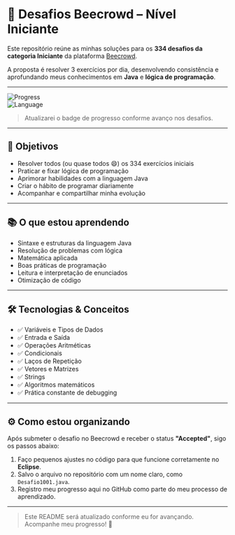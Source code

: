 # 🐝 Desafios Beecrowd – Nível Iniciante

Este repositório reúne as minhas soluções para os **334 desafios da categoria Iniciante** da plataforma [Beecrowd](https://www.beecrowd.com.br/).  

A proposta é resolver 3 exercícios por dia, desenvolvendo consistência e aprofundando meus conhecimentos em **Java** e **lógica de programação**.

---

![Progress](https://img.shields.io/badge/Progresso-03%2F334-blue)  
![Language](https://img.shields.io/badge/Linguagem-Java-orange)

> Atualizarei o badge de progresso conforme avanço nos desafios.

---

## 🎯 Objetivos

- Resolver todos (ou quase todos 😄) os 334 exercícios iniciais
- Praticar e fixar lógica de programação
- Aprimorar habilidades com a linguagem Java
- Criar o hábito de programar diariamente
- Acompanhar e compartilhar minha evolução

---

## 📚 O que estou aprendendo

- Sintaxe e estruturas da linguagem Java  
- Resolução de problemas com lógica
- Matemática aplicada  
- Boas práticas de programação  
- Leitura e interpretação de enunciados  
- Otimização de código  

---

## 🛠 Tecnologias & Conceitos

- ✅ Variáveis e Tipos de Dados  
- ✅ Entrada e Saída  
- ✅ Operações Aritméticas  
- ✅ Condicionais  
- ✅ Laços de Repetição  
- ✅ Vetores e Matrizes  
- ✅ Strings  
- ✅ Algoritmos matemáticos  
- ✅ Prática constante de debugging  

---

 ## ⚙️ Como estou organizando

Após submeter o desafio no Beecrowd e receber o status **"Accepted"**, sigo os passos abaixo:

1. Faço pequenos ajustes no código para que funcione corretamente no **Eclipse**.  
2. Salvo o arquivo no repositório com um nome claro, como `Desafio1001.java`.  
3. Registro meu progresso aqui no GitHub como parte do meu processo de aprendizado.

---


> Este README será atualizado conforme eu for avançando. Acompanhe meu progresso! 🚀
